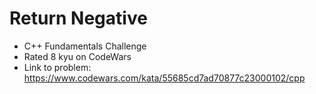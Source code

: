 # Return Negative

* C++ Fundamentals Challenge
* Rated 8 kyu on CodeWars
* Link to problem: https://www.codewars.com/kata/55685cd7ad70877c23000102/cpp